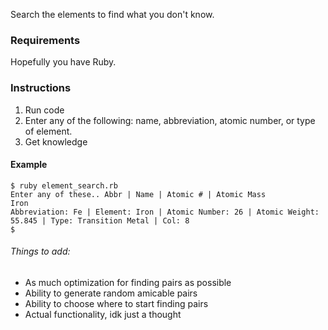 Search the elements to find what you don't know.

### Requirements
Hopefully you have Ruby.

### Instructions
1. Run code
2. Enter any of the following: name, abbreviation, atomic number, or type of element.
3. Get knowledge

#### Example
```
$ ruby element_search.rb
Enter any of these.. Abbr | Name | Atomic # | Atomic Mass
Iron
Abbreviation: Fe | Element: Iron | Atomic Number: 26 | Atomic Weight: 55.845 | Type: Transition Metal | Col: 8
$
```

###### Things to add:
- As much optimization for finding pairs as possible
- Ability to generate random amicable pairs
- Ability to choose where to start finding pairs
- Actual functionality, idk just a thought